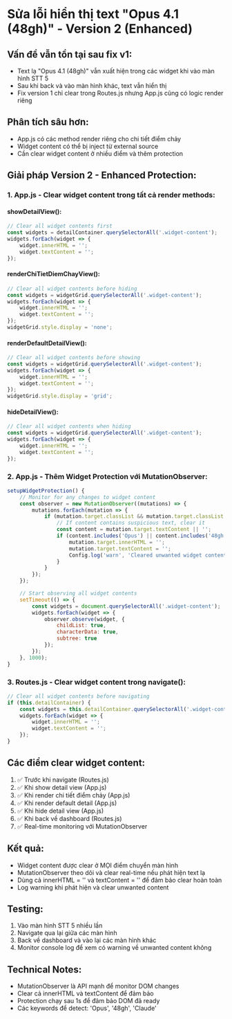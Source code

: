 # Sửa lỗi hiển thị text "Opus 4.1 (48gh)" - Version 2 (Enhanced)

## Vấn đề vẫn tồn tại sau fix v1:
- Text lạ "Opus 4.1 (48gh)" vẫn xuất hiện trong các widget khi vào màn hình STT 5
- Sau khi back và vào màn hình khác, text vẫn hiển thị
- Fix version 1 chỉ clear trong Routes.js nhưng App.js cũng có logic render riêng

## Phân tích sâu hơn:
- App.js có các method render riêng cho chi tiết điểm chảy
- Widget content có thể bị inject từ external source
- Cần clear widget content ở nhiều điểm và thêm protection

## Giải pháp Version 2 - Enhanced Protection:

### 1. App.js - Clear widget content trong tất cả render methods:

#### showDetailView():
```javascript
// Clear all widget contents first
const widgets = detailContainer.querySelectorAll('.widget-content');
widgets.forEach(widget => {
    widget.innerHTML = '';
    widget.textContent = '';
});
```

#### renderChiTietDiemChayView():
```javascript
// Clear all widget contents before hiding
const widgets = widgetGrid.querySelectorAll('.widget-content');
widgets.forEach(widget => {
    widget.innerHTML = '';
    widget.textContent = '';
});
widgetGrid.style.display = 'none';
```

#### renderDefaultDetailView():
```javascript
// Clear all widget contents before showing
const widgets = widgetGrid.querySelectorAll('.widget-content');
widgets.forEach(widget => {
    widget.innerHTML = '';
    widget.textContent = '';
});
widgetGrid.style.display = 'grid';
```

#### hideDetailView():
```javascript
// Clear all widget contents when hiding
const widgets = widgetGrid.querySelectorAll('.widget-content');
widgets.forEach(widget => {
    widget.innerHTML = '';
    widget.textContent = '';
});
```

### 2. App.js - Thêm Widget Protection với MutationObserver:
```javascript
setupWidgetProtection() {
    // Monitor for any changes to widget content
    const observer = new MutationObserver((mutations) => {
        mutations.forEach(mutation => {
            if (mutation.target.classList && mutation.target.classList.contains('widget-content')) {
                // If content contains suspicious text, clear it
                const content = mutation.target.textContent || '';
                if (content.includes('Opus') || content.includes('48gh') || content.includes('Claude')) {
                    mutation.target.innerHTML = '';
                    mutation.target.textContent = '';
                    Config.log('warn', 'Cleared unwanted widget content:', content);
                }
            }
        });
    });

    // Start observing all widget contents
    setTimeout(() => {
        const widgets = document.querySelectorAll('.widget-content');
        widgets.forEach(widget => {
            observer.observe(widget, { 
                childList: true, 
                characterData: true,
                subtree: true 
            });
        });
    }, 1000);
}
```

### 3. Routes.js - Clear widget content trong navigate():
```javascript
// Clear all widget contents before navigating
if (this.detailContainer) {
    const widgets = this.detailContainer.querySelectorAll('.widget-content');
    widgets.forEach(widget => {
        widget.innerHTML = '';
        widget.textContent = '';
    });
}
```

## Các điểm clear widget content:
1. ✅ Trước khi navigate (Routes.js)
2. ✅ Khi show detail view (App.js)
3. ✅ Khi render chi tiết điểm chảy (App.js)
4. ✅ Khi render default detail (App.js)
5. ✅ Khi hide detail view (App.js)
6. ✅ Khi back về dashboard (Routes.js)
7. ✅ Real-time monitoring với MutationObserver

## Kết quả:
- Widget content được clear ở MỌI điểm chuyển màn hình
- MutationObserver theo dõi và clear real-time nếu phát hiện text lạ
- Dùng cả innerHTML = '' và textContent = '' để đảm bảo clear hoàn toàn
- Log warning khi phát hiện và clear unwanted content

## Testing:
1. Vào màn hình STT 5 nhiều lần
2. Navigate qua lại giữa các màn hình
3. Back về dashboard và vào lại các màn hình khác
4. Monitor console log để xem có warning về unwanted content không

## Technical Notes:
- MutationObserver là API mạnh để monitor DOM changes
- Clear cả innerHTML và textContent để đảm bảo
- Protection chạy sau 1s để đảm bảo DOM đã ready
- Các keywords để detect: 'Opus', '48gh', 'Claude'
